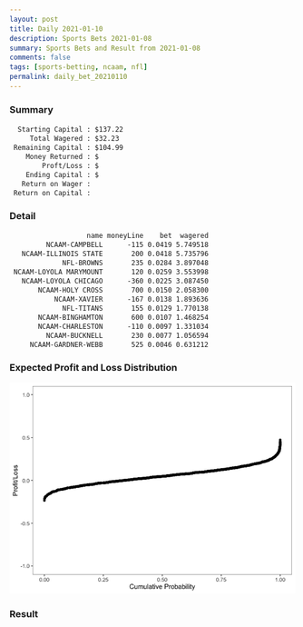 ```yaml
---
layout: post
title: Daily 2021-01-10
description: Sports Bets 2021-01-08
summary: Sports Bets and Result from 2021-01-08
comments: false
tags: [sports-betting, ncaam, nfl]
permalink: daily_bet_20210110
---
```


### Summary
~~~
  Starting Capital : $137.22
     Total Wagered : $32.23
 Remaining Capital : $104.99
    Money Returned : $
        Proft/Loss : $
    Ending Capital : $
   Return on Wager : 
 Return on Capital : 
 ~~~

### Detail

~~~
                   name moneyLine    bet  wagered
         NCAAM-CAMPBELL      -115 0.0419 5.749518
   NCAAM-ILLINOIS STATE       200 0.0418 5.735796
             NFL-BROWNS       235 0.0284 3.897048
 NCAAM-LOYOLA MARYMOUNT       120 0.0259 3.553998
   NCAAM-LOYOLA CHICAGO      -360 0.0225 3.087450
       NCAAM-HOLY CROSS       700 0.0150 2.058300
           NCAAM-XAVIER      -167 0.0138 1.893636
             NFL-TITANS       155 0.0129 1.770138
       NCAAM-BINGHAMTON       600 0.0107 1.468254
       NCAAM-CHARLESTON      -110 0.0097 1.331034
         NCAAM-BUCKNELL       230 0.0077 1.056594
     NCAAM-GARDNER-WEBB       525 0.0046 0.631212
~~~

### Expected Profit and Loss Distribution

![PNL Distribution](images/pnlDist_20210110.png)

### Result

~~~

~~~
